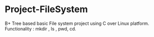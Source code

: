 # Project-FileSystem
B+ Tree based basic File system project using C over Linux platform.
Functionality : mkdir , ls , pwd, cd.
